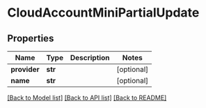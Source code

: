 # CloudAccountMiniPartialUpdate


## Properties
Name | Type | Description | Notes
------------ | ------------- | ------------- | -------------
**provider** | **str** |  | [optional] 
**name** | **str** |  | [optional] 

[[Back to Model list]](../#documentation-for-models) [[Back to API list]](../#documentation-for-api-endpoints) [[Back to README]](../)



